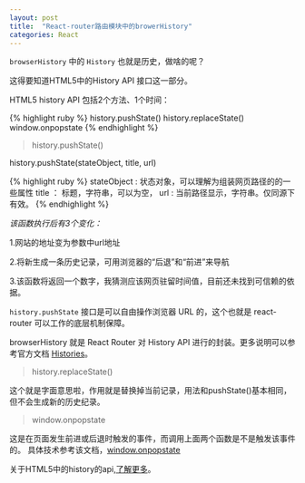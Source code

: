```yaml
---
layout: post
title:  "React-router路由模块中的browerHistory"
categories: React
---
```


`browserHistory` 中的 `History` 也就是历史，做啥的呢？

这得要知道HTML5中的History API 接口这一部分。

HTML5 history API 包括2个方法、1个时间：

{% highlight ruby %}
history.pushState()
history.replaceState()
window.onpopstate
{% endhighlight %}

>history.pushState()

history.pushState(stateObject, title, url)

{% highlight ruby %}
	stateObject : 状态对象，可以理解为组装网页路径的的一些属性
	title ： 标题，字符串，可以为空，
	url : 当前路径显示，字符串。仅同源下有效。
{% endhighlight %}

*该函数执行后有3个变化：*

1.网站的地址变为参数中url地址

2.将新生成一条历史记录，可用浏览器的“后退”和“前进”来导航

3.该函数将返回一个数字，我猜测应该网页驻留时间值，目前还未找到可信赖的依据。

`history.pushState` 接口是可以自由操作浏览器 URL 的，这个也就是 react-router 可以工作的底层机制保障。

browserHistory 就是 React Router 对 History API 进行的封装。更多说明可以参考官方文档 [Histories]。

>history.replaceState()

这个就是字面意思啦，作用就是替换掉当前记录，用法和pushState()基本相同，但不会生成新的历史纪录。

>window.onpopstate

这是在页面发生前进或后退时触发的事件，而调用上面两个函数是不是触发该事件的。
具体技术参考该文档，[window.onpopstate]

关于HTML5中的history的api,[了解更多]。

[了解更多]: https://segmentfault.com/a/1190000002447556
[Histories]: https://github.com/reactjs/react-router/blob/master/docs/guides/Histories.md
[window.onpopstate]: https://developer.mozilla.org/zh-CN/docs/Web/API/Window/onpopstate